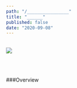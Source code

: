 ```yaml
---
path: "/________________"
title: "______"
published: false
date: "2020-09-08"
---
```


<div style="margin: 2rem auto;">
    <img id="figure_01" src="./wp-docker.jpg" style="margin-bottom: 2rem;"/>
</div>

###Overview

